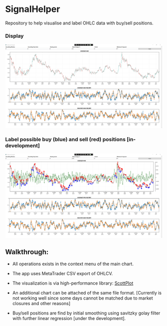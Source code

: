 # SignalHelper
Repository to help visualise and label OHLC data with buy/sell positions.

### Display

![App running](https://github.com/kkartavenka/SignalHelper/blob/master/SignalHelper/Img/Screenshot1.png)

### Label possible buy (blue) and sell (red) positions [in-development]

![App running](https://github.com/kkartavenka/SignalHelper/blob/master/SignalHelper/Img/Screenshot2.png)


## Walkthrough:

- All operations exists in the context menu of the main chart.

- The app uses MetaTrader CSV export of OHLCV.

- The visualization is via high-performance library: [ScottPlot](https://github.com/ScottPlot/ScottPlot)

- An additional chart can be attached of the same file format. [Currently is not working well since some days cannot be matched due to market closures and other reasons]

- Buy/sell positions are find by initial smoothing using savitzky golay filter with further linear regression [under the development].
